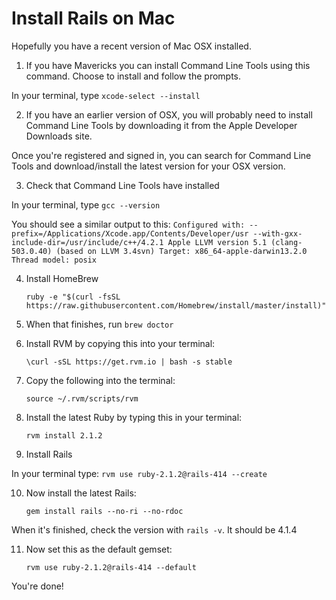 # Install Rails on Mac

Hopefully you have a recent version of Mac OSX installed.

01. If you have Mavericks you can install Command Line Tools using this command. Choose to install and follow the prompts.

  In your terminal, type `xcode-select --install`

02. If you have an earlier version of OSX, you will probably need to install Command Line Tools by downloading it from the Apple Developer Downloads site.

  Once you're registered and signed in, you can search for Command Line Tools and download/install the latest version for your OSX version.

03. Check that Command Line Tools have installed

  In your terminal, type `gcc --version`

  You should see a similar output to this:
    ```
    Configured with: --prefix=/Applications/Xcode.app/Contents/Developer/usr --with-gxx-include-dir=/usr/include/c++/4.2.1
    Apple LLVM version 5.1 (clang-503.0.40) (based on LLVM 3.4svn)
    Target: x86_64-apple-darwin13.2.0
    Thread model: posix
    ```

04. Install HomeBrew
    ```
    ruby -e "$(curl -fsSL https://raw.githubusercontent.com/Homebrew/install/master/install)"
    ```

05. When that finishes, run `brew doctor`

06. Install RVM by copying this into your terminal:
    ```
    \curl -sSL https://get.rvm.io | bash -s stable
    ```

07. Copy the following into the terminal:
    ```
    source ~/.rvm/scripts/rvm
    ```

08. Install the latest Ruby by typing this in your terminal:
    ```
    rvm install 2.1.2
    ```

09. Install Rails

  In your terminal type:
    ```
    rvm use ruby-2.1.2@rails-414 --create
    ```

10. Now install the latest Rails:
    ```
    gem install rails --no-ri --no-rdoc
    ```

  When it's finished, check the version with `rails -v`. It should be 4.1.4

11. Now set this as the default gemset:
    ```
    rvm use ruby-2.1.2@rails-414 --default
    ```

You're done!

